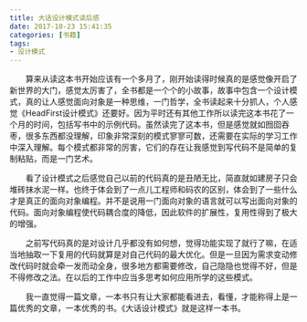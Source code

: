 ```yaml
---
title: 大话设计模式读后感
date: 2017-10-23 15:41:35
categories: [书籍]
tags:
- 设计模式
---
```


&emsp;&emsp;算来从读这本书开始应该有一个多月了，刚开始读得时候真的是感觉像开启了新世界的大门，感觉太厉害了，全书都是一个个的小故事，故事中包含一个设计模式，真的让人感觉面向对象是一种思维，一门哲学，全书读起来十分抓人，个人感觉《HeadFirst设计模式》还要好。因为平时还有其他工作所以读完这本书花了一个月的时间，包括写书中的示例代码。虽然读完了这本书，但是感觉就如囫囵吞枣，很多东西都没理解，印象非常深刻的模式寥寥可数，还需要在实际的学习工作中深入理解。每个模式都非常的厉害，它们的存在让我感觉到写代码不是简单的复制粘贴，而是一门艺术。

&emsp;&emsp;看了设计模式之后感觉自己以前的代码真的是丑陋无比，简直就如建房子只会堆砖抹水泥一样。也终于体会到了一点儿工程师和码农的区别，体会到了一些什么才是真正的面向对象编程。并不是说用一门面向对象的语言就可以写出面向对象的代码。面向对象编程使代码耦合度的降低，因此软件的扩展性，复用性得到了极大的增强。

&emsp;&emsp;之前写代码真的是对设计几乎都没有如何想，觉得功能实现了就行了嘛，在适当地抽取一下复用的代码就算是对自己代码的最大优化。但是一旦因为需求变动修改代码时就会牵一发而动全身，很多地方都需要修改，自己隐隐也觉得不好，但是不得修改之法。在以后的工作中应当多思考如何应用所学的这些模式。

&emsp;&emsp;我一直觉得一篇文章，一本书只有让大家都能看进去，看懂，才能称得上是一篇优秀的文章，一本优秀的书。《大话设计模式》就是这样一本书。